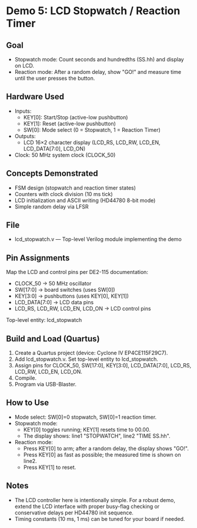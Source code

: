 # Demo 5: LCD Stopwatch / Reaction Timer

## Goal

- Stopwatch mode: Count seconds and hundredths (SS.hh) and display on LCD.
- Reaction mode: After a random delay, show "GO!" and measure time until the user presses the button.

## Hardware Used

- Inputs:
  - KEY[0]: Start/Stop (active-low pushbutton)
  - KEY[1]: Reset (active-low pushbutton)
  - SW[0]: Mode select (0 = Stopwatch, 1 = Reaction Timer)
- Outputs:
  - LCD 16×2 character display (LCD_RS, LCD_RW, LCD_EN, LCD_DATA[7:0], LCD_ON)
- Clock: 50 MHz system clock (CLOCK_50)

## Concepts Demonstrated

- FSM design (stopwatch and reaction timer states)
- Counters with clock division (10 ms tick)
- LCD initialization and ASCII writing (HD44780 8-bit mode)
- Simple random delay via LFSR

## File

- lcd_stopwatch.v — Top-level Verilog module implementing the demo

## Pin Assignments

Map the LCD and control pins per DE2-115 documentation:

- CLOCK_50 -> 50 MHz oscillator
- SW[17:0] -> board switches (uses SW[0])
- KEY[3:0] -> pushbuttons (uses KEY[0], KEY[1])
- LCD_DATA[7:0] -> LCD data pins
- LCD_RS, LCD_RW, LCD_EN, LCD_ON -> LCD control pins

Top-level entity: lcd_stopwatch

## Build and Load (Quartus)

1. Create a Quartus project (device: Cyclone IV EP4CE115F29C7).
2. Add lcd_stopwatch.v. Set top-level entity to lcd_stopwatch.
3. Assign pins for CLOCK_50, SW[17:0], KEY[3:0], LCD_DATA[7:0], LCD_RS, LCD_RW, LCD_EN, LCD_ON.
4. Compile.
5. Program via USB-Blaster.

## How to Use

- Mode select: SW[0]=0 stopwatch, SW[0]=1 reaction timer.
- Stopwatch mode:
  - KEY[0] toggles running; KEY[1] resets time to 00.00.
  - The display shows: line1 "STOPWATCH", line2 "TIME SS.hh".
- Reaction mode:
  - Press KEY[0] to arm; after a random delay, the display shows "GO!".
  - Press KEY[0] as fast as possible; the measured time is shown on line2.
  - Press KEY[1] to reset.

## Notes

- The LCD controller here is intentionally simple. For a robust demo, extend the LCD interface with proper busy-flag checking or conservative delays per HD44780 init sequence.
- Timing constants (10 ms, 1 ms) can be tuned for your board if needed.
